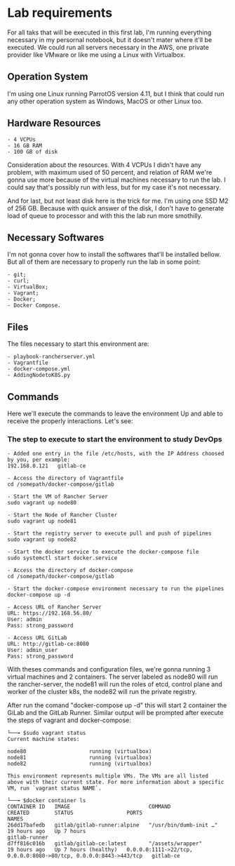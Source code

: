 # Lab requirements
For all taks that will be executed in this first lab, I'm running everything necessary in my persornal notebook, but it doesn't mater where it'll be executed. We could run all servers necessary in the AWS, one private provider like VMware or like me using a Linux with Virtualbox.

## Operation System
I'm using one Linux running ParrotOS version 4.11, but I think that could run any other operation system as Windows, MacOS or other Linux too.

## Hardware Resources
    - 4 VCPUs
    - 16 GB RAM
    - 100 GB of disk

Consideration about the resources. With 4 VCPUs I didn't have any problem, with maximum used of 50 percent, and relation of RAM we're gonna use more because of the virtual machines necessary to run the lab. I could say that's possibly run with less, but for my case it's not necessary. 

And for last, but not least disk here is the trick for me. I'm using one SSD M2 of 256 GB. Because with quick answer of the disk, I don't have to generate load of queue to processor and with this the lab run more smothilly.

## Necessary Softwares
I'm not gonna cover how to install the softwares that'll be installed bellow. But all of them are necessary to properly run the lab in some point:

    - git;
    - curl;
    - VirtualBox;
    - Vagrant;
    - Docker;
    - Docker Compose.

## Files
The files necessary to start this environment are:

    - playbook-rancherserver.yml
    - Vagrantfile
    - docker-compose.yml
    - AddingNodetoK8S.py

## Commands
Here we'll execute the commands to leave the environment Up and able to receive the properly interactions. Let's see:

### The step to execute to start the environment to study DevOps
    
    - Added one entry in the file /etc/hosts, with the IP Address choosed by you, per example:
    192.168.0.121   gitlab-ce
    
    - Access the directory of Vagrantfile
    cd /somepath/docker-compose/gitlab

    - Start the VM of Rancher Server 
    sudo vagrant up node80

    - Start the Node of Rancher Cluster
    sudo vagrant up node81

    - Start the registry server to execute pull and push of pipelines
    sudo vagrant up node82

    - Start the docker service to execute the docker-compose file
    sudo systemctl start docker.service

    - Access the directory of docker-compose
    cd /somepath/docker-compose/gitlab

    - Start the docker-compose environment necessary to run the pipelines
    docker-compose up -d

    - Access URL of Rancher Server
    URL: https://192.168.56.80/
    User: admin
    Pass: strong_password

    - Access URL GitLab
    URL: http://gitlab-ce:8080
    User: admin_user
    Pass: strong_password

With theses commands and configuration files, we're gonna running 3 virtual machines and 2 containers. The server labeled as node80 will run the rancher-server, the node81 will run the roles of etcd, control plane and worker of the cluster k8s, the node82 will run the private registry.

After run the comand "docker-compose up -d" this will start 2 container the GiLab and the GitLab Runner. Similar output will be prompted after execute the steps of vagrant and docker-compose:

    └──╼ $sudo vagrant status
    Current machine states:

    node80                    running (virtualbox)
    node81                    running (virtualbox)
    node82                    running (virtualbox)

    This environment represents multiple VMs. The VMs are all listed
    above with their current state. For more information about a specific
    VM, run `vagrant status NAME`.

    └──╼ $docker container ls
    CONTAINER ID   IMAGE                         COMMAND                  CREATED        STATUS                 PORTS                                                               NAMES
    26dd17bafedb   gitlab/gitlab-runner:alpine   "/usr/bin/dumb-init …"   19 hours ago   Up 7 hours                                                                                 gitlab-runner
    d7ff816c016b   gitlab/gitlab-ce:latest       "/assets/wrapper"        19 hours ago   Up 7 hours (healthy)   0.0.0.0:1111->22/tcp, 0.0.0.0:8080->80/tcp, 0.0.0.0:8443->443/tcp   gitlab-ce
